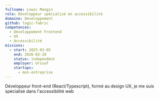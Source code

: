 ```yaml
---
fullname: Lowic Mangin
role: Développeur spécialisé en accessibilité
domaine: Développement
github: logic-fabric
competences:
  - Développement Frontend
  - UX
  - Accessibilité
missions:
  - start: 2025-03-05
    end: 2026-02-28
    status: independent
    employer: Urssaf
    startups:
      - mon-entreprise
---
```

Développeur front-end (React/Typescript), formé au design UX, je me suis spécialisé dans l'accessibilité web